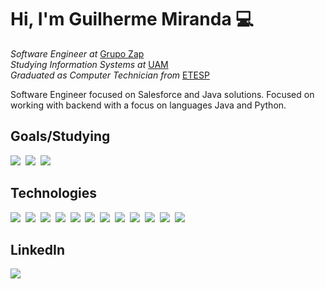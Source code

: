 
# Hi, I'm Guilherme Miranda :computer:
*Software Engineer at* [Grupo Zap](https://www.grupozap.com/)<br>
*Studying Information Systems at* [UAM](https://portal.anhembi.br/)<br>
*Graduated as Computer Technician from* [ETESP](http://www.etesaopaulo.com.br/)

Software Engineer focused on Salesforce and Java solutions. Focused on working with backend with a focus on languages Java and Python.

## Goals/Studying
<p align="left">
  <img src="https://img.icons8.com/color/40/000000/amazon-web-services.png"/>&nbsp;
  <img src="https://img.icons8.com/color/40/000000/jenkins.png"/>&nbsp;
  <img src="https://img.icons8.com/color/40/000000/docker.png"/>&nbsp;
</p>

## Technologies
<p align="left">
  <img src="https://img.icons8.com/color/40/000000/salesforce.png"/>&nbsp;
  <img src="https://img.icons8.com/color/40/000000/java-coffee-cup-logo.png"/>&nbsp;
  <img src="https://img.icons8.com/color/40/000000/python.png"/>&nbsp;
  <img src="https://img.icons8.com/offices/40/000000/php-logo.png"/>&nbsp;
  <img src="https://cdn4.iconfinder.com/data/icons/logos-3/426/mysql-40.png"/>&nbsp;
  <img src="https://img.icons8.com/color/40/000000/html-5.png"/>&nbsp;
  <img src="https://img.icons8.com/color/40/000000/css3.png"/>&nbsp;
  <img src="https://img.icons8.com/color/40/000000/javascript.png"/>&nbsp;
  <img src="https://img.icons8.com/color/40/000000/wordpress.png"/>&nbsp;
  <img src="https://img.icons8.com/color/40/000000/npm.png"/>&nbsp;
  <img src="https://user-images.githubusercontent.com/15850886/95500880-e4419f80-097d-11eb-9b4f-05ab0d891b4f.png">&nbsp;
  <img src="https://img.icons8.com/color/40/000000/sass.png"/>
</p>

## LinkedIn
<a href="https://www.linkedin.com/in/guilherme-m-786581101/"><img src="https://img.icons8.com/fluent/40/000000/linkedin.png"/></a>

